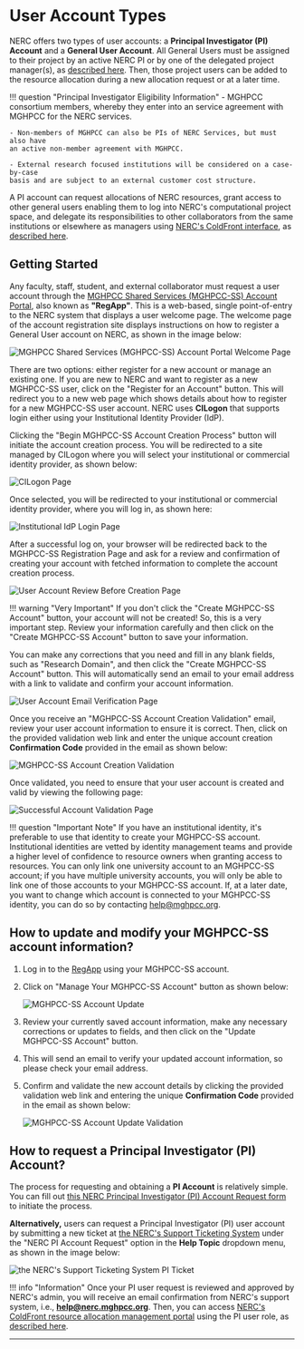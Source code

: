 # User Account Types

NERC offers two types of user accounts: a **Principal Investigator (PI) Account**
and a **General User Account**. All General Users must be assigned to their project
by an active NERC PI or by one of the delegated project manager(s), as
[described here](allocation/manage-users-to-a-project.md). Then, those project
users can be added to the resource allocation during a new allocation request or
at a later time.

!!! question "Principal Investigator Eligibility Information"
    - MGHPCC consortium members, whereby they enter into an service agreement with
    MGHPCC for the NERC services.

    - Non-members of MGHPCC can also be PIs of NERC Services, but must also have
    an active non-member agreement with MGHPCC.

    - External research focused institutions will be considered on a case-by-case
    basis and are subject to an external customer cost structure.

A PI account can request allocations of NERC resources, grant access to other
general users enabling them to log into NERC's computational project space, and
delegate its responsibilities to other collaborators from the same institutions
or elsewhere as managers using [NERC's ColdFront interface](https://coldfront.mss.mghpcc.org/),
as [described here](allocation/manage-users-to-a-project.md#user-roles).

## Getting Started

Any faculty, staff, student, and external collaborator must request a user account
through the [MGHPCC Shared Services (MGHPCC-SS) Account Portal](https://regapp.mss.mghpcc.org/),
also known as **"RegApp"**. This is a web-based, single point-of-entry to the NERC
system that displays a user welcome page. The welcome page of the account
registration site displays instructions on how to register a General User
account on NERC, as shown in the image below:

![MGHPCC Shared Services (MGHPCC-SS) Account Portal Welcome Page](images/regapp-welcome-page.png)

There are two options: either register for a new account or manage an existing
one. If you are new to NERC and want to register as a new MGHPCC-SS user, click
on the "Register for an Account" button. This will redirect you to a new web page
which shows details about how to register for a new MGHPCC-SS user account. NERC
uses **CILogon** that supports login either using your Institutional Identity
Provider (IdP).

Clicking the "Begin MGHPCC-SS Account Creation Process" button will initiate the
account creation process. You will be redirected to a site managed by CILogon
where you will select your institutional or commercial identity provider, as
shown below:

![CILogon Page](images/CILogon.png)

Once selected, you will be redirected to your institutional or commercial identity
provider, where you will log in, as shown here:

![Institutional IdP Login Page](images/institutional_idp.png)

After a successful log on, your browser will be redirected back to the MGHPCC-SS
Registration Page and ask for a review and confirmation of creating your account
with fetched information to complete the account creation process.

![User Account Review Before Creation Page](images/user-account-review-page.png)

!!! warning "Very Important"
    If you don't click the "Create MGHPCC-SS Account" button, your account will
    not be created! So, this is a very important step. Review your information
    carefully and then click on the "Create MGHPCC-SS Account" button to save
    your information.

You can make any corrections that you need and fill in any blank fields, such as
"Research Domain", and then click the "Create MGHPCC-SS Account" button. This
will automatically send an email to your email address with a link to validate
and confirm your account information.

![User Account Email Verification Page](images/account-email-verification-page.png)

Once you receive an "MGHPCC-SS Account Creation Validation" email, review your
user account information to ensure it is correct. Then, click on the provided
validation web link and enter the unique account creation **Confirmation Code**
provided in the email as shown below:

![MGHPCC-SS Account Creation Validation](images/account_creation_confirmation.png)

Once validated, you need to ensure that your user account is created and valid
by viewing the following page:

![Successful Account Validation Page](images/successful-account-validation.png)

!!! question "Important Note"
    If you have an institutional identity, it's preferable to use that identity
    to create your MGHPCC-SS account. Institutional identities are vetted by identity
    management teams and provide a higher level of confidence to resource owners
    when granting access to resources. You can only link one university account
    to an MGHPCC-SS account; if you have multiple university accounts, you will
    only be able to link one of those accounts to your MGHPCC-SS account. If, at
    a later date, you want to change which account is connected to your MGHPCC-SS
    identity, you can do so by contacting [help@mghpcc.org](mailto:help@mghpcc.org?subject=MGHPCC-SS%20User%20Account%Help).

## How to update and modify your MGHPCC-SS account information?

1. Log in to the [RegApp](https://regapp.mss.mghpcc.org/) using your MGHPCC-SS account.

2. Click on "Manage Your MGHPCC-SS Account" button as shown below:

    ![MGHPCC-SS Account Update](images/account_update.png)

3. Review your currently saved account information, make any necessary corrections
or updates to fields, and then click on the "Update MGHPCC-SS Account" button.

4. This will send an email to verify your updated account information, so please
check your email address.

5. Confirm and validate the new account details by clicking the provided validation
web link and entering the unique **Confirmation Code** provided in the email as
shown below:

    ![MGHPCC-SS Account Update Validation](images/account_update_confirmation.png)

## How to request a Principal Investigator (PI) Account?

The process for requesting and obtaining a **PI Account** is relatively simple.
You can fill out [this NERC Principal Investigator (PI) Account Request form](https://nerc.mghpcc.org/pi-account-request/)
to initiate the process.

**Alternatively,** users can request a Principal Investigator (PI) user account
by submitting a new ticket at [the NERC's Support Ticketing System](https://mghpcc.supportsystem.com/open.php)
under the "NERC PI Account Request" option in the **Help Topic** dropdown menu,
as shown in the image below:

![the NERC's Support Ticketing System PI Ticket](images/osticket-pi-request.png)

!!! info "Information"
    Once your PI user request is reviewed and approved by NERC's admin, you will
    receive an email confirmation from NERC's support system, i.e.,
    **help@nerc.mghpcc.org**. Then, you can access [NERC's ColdFront resource
    allocation management portal](https://coldfront.mss.mghpcc.org/) using the
    PI user role, as [described here](allocation/coldfront.md).

---
